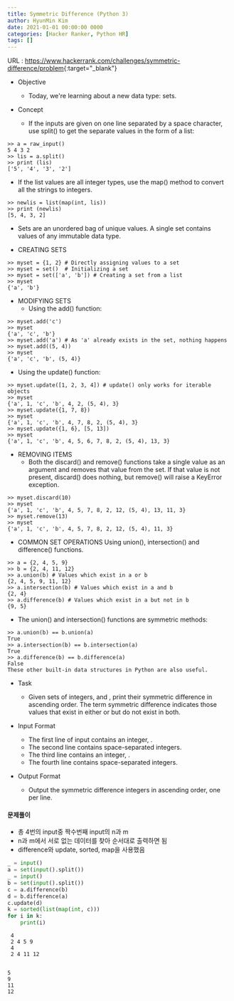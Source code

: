 ```yaml
---
title: Symmetric Difference (Python 3)
author: HyunMin Kim
date: 2021-01-01 00:00:00 0000
categories: [Hacker Ranker, Python HR]
tags: []
---
```



URL : <https://www.hackerrank.com/challenges/symmetric-difference/problem>{:target="_blank"}

- Objective
    - Today, we're learning about a new data type: sets.

- Concept
    - If the inputs are given on one line separated by a space character, use split() to get the separate values in the form of a list:
```
>> a = raw_input()
5 4 3 2
>> lis = a.split()
>> print (lis)
['5', '4', '3', '2']
```

- If the list values are all integer types, use the map() method to convert all the strings to integers.
    
```
>> newlis = list(map(int, lis))
>> print (newlis)
[5, 4, 3, 2]

```
- Sets are an unordered bag of unique values. A single set contains values of any immutable data type.

- CREATING SETS
```
>> myset = {1, 2} # Directly assigning values to a set
>> myset = set()  # Initializing a set
>> myset = set(['a', 'b']) # Creating a set from a list
>> myset
{'a', 'b'}
```

- MODIFYING SETS
    - Using the add() function:

```
>> myset.add('c')
>> myset
{'a', 'c', 'b'}
>> myset.add('a') # As 'a' already exists in the set, nothing happens
>> myset.add((5, 4))
>> myset
{'a', 'c', 'b', (5, 4)}
```

- Using the update() function:

```
>> myset.update([1, 2, 3, 4]) # update() only works for iterable objects
>> myset
{'a', 1, 'c', 'b', 4, 2, (5, 4), 3}
>> myset.update({1, 7, 8})
>> myset
{'a', 1, 'c', 'b', 4, 7, 8, 2, (5, 4), 3}
>> myset.update({1, 6}, [5, 13])
>> myset
{'a', 1, 'c', 'b', 4, 5, 6, 7, 8, 2, (5, 4), 13, 3}
```

- REMOVING ITEMS
    - Both the discard() and remove() functions take a single value as an argument and removes that value from the set. If that value is not present, discard() does nothing, but remove() will raise a KeyError exception.

```
>> myset.discard(10)
>> myset
{'a', 1, 'c', 'b', 4, 5, 7, 8, 2, 12, (5, 4), 13, 11, 3}
>> myset.remove(13)
>> myset
{'a', 1, 'c', 'b', 4, 5, 7, 8, 2, 12, (5, 4), 11, 3}
```

- COMMON SET OPERATIONS Using union(), intersection() and difference() functions.

```
>> a = {2, 4, 5, 9}
>> b = {2, 4, 11, 12}
>> a.union(b) # Values which exist in a or b
{2, 4, 5, 9, 11, 12}
>> a.intersection(b) # Values which exist in a and b
{2, 4}
>> a.difference(b) # Values which exist in a but not in b
{9, 5}
```

- The union() and intersection() functions are symmetric methods:

```
>> a.union(b) == b.union(a)
True
>> a.intersection(b) == b.intersection(a)
True
>> a.difference(b) == b.difference(a)
False
These other built-in data structures in Python are also useful.
```

- Task
    - Given  sets of integers,  and , print their symmetric difference in ascending order. The term symmetric difference indicates those values that exist in either  or  but do not exist in both.

- Input Format
    - The first line of input contains an integer, .
    - The second line contains  space-separated integers.
    - The third line contains an integer, .
    - The fourth line contains  space-separated integers.

- Output Format
    - Output the symmetric difference integers in ascending order, one per line.

#### 문제풀이
- 총 4번의 input중 짝수번째 input의 n과 m
- n과 m에서 서로 없는 데이터를 찾아 순서대로 출력하면 됨
- difference와 update, sorted, map을 사용했음


```python
_ = input()
a = set(input().split())
_ = input()
b = set(input().split())
c = a.difference(b)
d = b.difference(a)
c.update(d)
k = sorted(list(map(int, c)))
for i in k:
    print(i)
```

     4
     2 4 5 9
     4
     2 4 11 12


    5
    9
    11
    12

